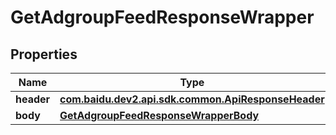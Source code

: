 

# GetAdgroupFeedResponseWrapper


## Properties

Name | Type | Description | Notes
------------ | ------------- | ------------- | -------------
**header** | [**com.baidu.dev2.api.sdk.common.ApiResponseHeader**](com.baidu.dev2.api.sdk.common.ApiResponseHeader.md) |  |  [optional]
**body** | [**GetAdgroupFeedResponseWrapperBody**](GetAdgroupFeedResponseWrapperBody.md) |  |  [optional]



